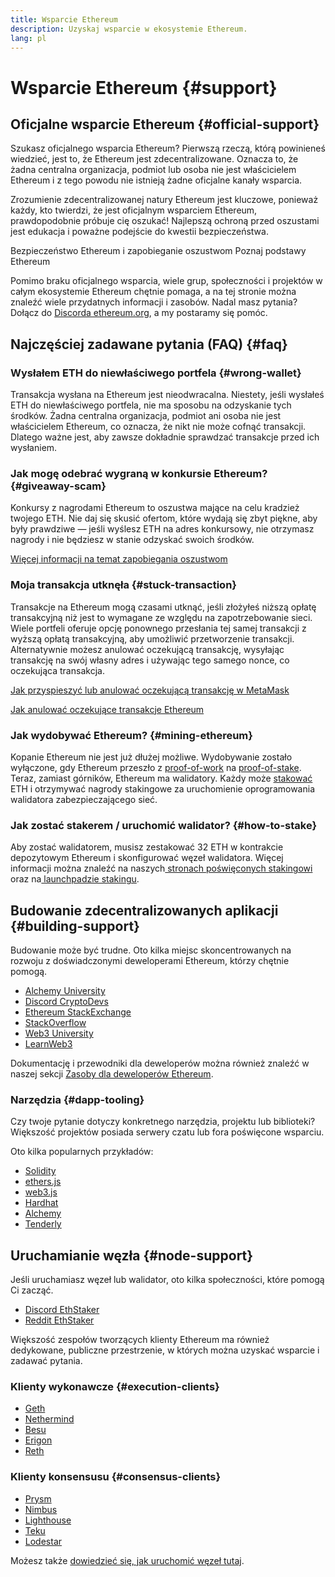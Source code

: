 ```yaml
---
title: Wsparcie Ethereum
description: Uzyskaj wsparcie w ekosystemie Ethereum.
lang: pl
---
```


# Wsparcie Ethereum {#support}

## Oficjalne wsparcie Ethereum {#official-support}

Szukasz oficjalnego wsparcia Ethereum? Pierwszą rzeczą, którą powinieneś wiedzieć, jest to, że Ethereum jest zdecentralizowane. Oznacza to, że żadna centralna organizacja, podmiot lub osoba nie jest właścicielem Ethereum i z tego powodu nie istnieją żadne oficjalne kanały wsparcia.

Zrozumienie zdecentralizowanej natury Ethereum jest kluczowe, ponieważ każdy, kto twierdzi, że jest oficjalnym wsparciem Ethereum, prawdopodobnie próbuje cię oszukać! Najlepszą ochroną przed oszustami jest edukacja i poważne podejście do kwestii bezpieczeństwa.

<DocLink href="/security/">
  Bezpieczeństwo Ethereum i zapobieganie oszustwom
</DocLink>

<DocLink href="/learn/">
  Poznaj podstawy Ethereum
</DocLink>

Pomimo braku oficjalnego wsparcia, wiele grup, społeczności i projektów w całym ekosystemie Ethereum chętnie pomaga, a na tej stronie można znaleźć wiele przydatnych informacji i zasobów. Nadal masz pytania? Dołącz do [Discorda ethereum.org](https://discord.gg/ethereum-org), a my postaramy się pomóc.

## Najczęściej zadawane pytania (FAQ) {#faq}

### Wysłałem ETH do niewłaściwego portfela {#wrong-wallet}

Transakcja wysłana na Ethereum jest nieodwracalna. Niestety, jeśli wysłałeś ETH do niewłaściwego portfela, nie ma sposobu na odzyskanie tych środków. Żadna centralna organizacja, podmiot ani osoba nie jest właścicielem Ethereum, co oznacza, że nikt nie może cofnąć transakcji. Dlatego ważne jest, aby zawsze dokładnie sprawdzać transakcje przed ich wysłaniem.

### Jak mogę odebrać wygraną w konkursie Ethereum? {#giveaway-scam}

Konkursy z nagrodami Ethereum to oszustwa mające na celu kradzież twojego ETH. Nie daj się skusić ofertom, które wydają się zbyt piękne, aby były prawdziwe — jeśli wyślesz ETH na adres konkursowy, nie otrzymasz nagrody i nie będziesz w stanie odzyskać swoich środków.

[Więcej informacji na temat zapobiegania oszustwom](/security/#common-scams)

### Moja transakcja utknęła {#stuck-transaction}

Transakcje na Ethereum mogą czasami utknąć, jeśli złożyłeś niższą opłatę transakcyjną niż jest to wymagane ze względu na zapotrzebowanie sieci. Wiele portfeli oferuje opcję ponownego przesłania tej samej transakcji z wyższą opłatą transakcyjną, aby umożliwić przetworzenie transakcji. Alternatywnie możesz anulować oczekującą transakcję, wysyłając transakcję na swój własny adres i używając tego samego nonce, co oczekująca transakcja.

[Jak przyspieszyć lub anulować oczekującą transakcję w MetaMask](https://metamask.zendesk.com/hc/en-us/articles/360015489251-How-to-speed-up-or-cancel-a-pending-transaction)

[Jak anulować oczekujące transakcje Ethereum](https://info.etherscan.com/how-to-cancel-ethereum-pending-transactions/)

### Jak wydobywać Ethereum? {#mining-ethereum}

Kopanie Ethereum nie jest już dłużej możliwe. Wydobywanie zostało wyłączone, gdy Ethereum przeszło z [proof-of-work](/glossary/#pow) na [proof-of-stake](/glossary/#pos). Teraz, zamiast górników, Ethereum ma walidatory. Każdy może [stakować](/glossary/#staking) ETH i otrzymywać nagrody stakingowe za uruchomienie oprogramowania walidatora zabezpieczającego sieć.

### Jak zostać stakerem / uruchomić walidator? {#how-to-stake}

Aby zostać walidatorem, musisz zestakować 32 ETH w kontrakcie depozytowym Ethereum i skonfigurować węzeł walidatora. Więcej informacji można znaleźć na naszych[ stronach poświęconych stakingowi](/staking) oraz na[ launchpadzie stakingu](https://launchpad.ethereum.org/).

## Budowanie zdecentralizowanych aplikacji {#building-support}

Budowanie może być trudne. Oto kilka miejsc skoncentrowanych na rozwoju z doświadczonymi deweloperami Ethereum, którzy chętnie pomogą.

- [Alchemy University](https://university.alchemy.com/#starter_code)
- [Discord CryptoDevs](https://discord.com/invite/5W5tVb3)
- [Ethereum StackExchange](https://ethereum.stackexchange.com/)
- [StackOverflow](https://stackoverflow.com/questions/tagged/web3)
- [Web3 University](https://www.web3.university/)
- [LearnWeb3](https://discord.com/invite/learnweb3)

Dokumentację i przewodniki dla deweloperów można również znaleźć w naszej sekcji [ Zasoby dla deweloperów Ethereum](/developers/).

### Narzędzia {#dapp-tooling}

Czy twoje pytanie dotyczy konkretnego narzędzia, projektu lub biblioteki? Większość projektów posiada serwery czatu lub fora poświęcone wsparciu.

Oto kilka popularnych przykładów:

- [Solidity](https://gitter.im/ethereum/solidity)
- [ethers.js](https://discord.gg/6jyGVDK6Jx)
- [web3.js](https://discord.gg/GsABYQu4sC)
- [Hardhat](https://discord.gg/xtrMGhmbfZ)
- [Alchemy](http://alchemy.com/discord)
- [Tenderly](https://discord.gg/fBvDJYR)

## Uruchamianie węzła {#node-support}

Jeśli uruchamiasz węzeł lub walidator, oto kilka społeczności, które pomogą Ci zacząć.

- [Discord EthStaker](https://discord.gg/ethstaker)
- [Reddit EthStaker](https://www.reddit.com/r/ethstaker)

Większość zespołów tworzących klienty Ethereum ma również dedykowane, publiczne przestrzenie, w których można uzyskać wsparcie i zadawać pytania.

### Klienty wykonawcze {#execution-clients}

- [Geth](https://discord.gg/FqDzupGyYf)
- [Nethermind](https://discord.gg/YJx3pm8z5C)
- [Besu](https://discord.gg/p8djYngzKN)
- [Erigon](https://github.com/ledgerwatch/erigon/issues)
- [Reth](https://github.com/paradigmxyz/reth/discussions)

### Klienty konsensusu {#consensus-clients}

- [Prysm](https://discord.gg/prysmaticlabs)
- [Nimbus](https://discord.gg/nSmEH3qgFv)
- [Lighthouse](https://discord.gg/cyAszAh)
- [Teku](https://discord.gg/7hPv2T6)
- [Lodestar](https://discord.gg/aMxzVcr)

Możesz także [ dowiedzieć się, jak uruchomić węzeł tutaj](/developers/docs/nodes-and-clients/run-a-node/).

